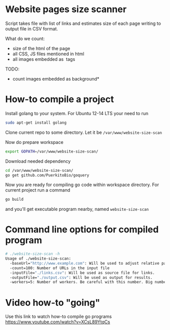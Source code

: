 # Website pages size scanner

Script takes file with list of links and estimates size of each page writing to output file in CSV format.

What do we count:
* size of the html of the page
* all CSS, JS files mentioned in html
* all images embedded as <img> tags

TODO:
* count images embedded as background* 

How-to compile a project
=====

Install golang to your system.
For Ubuntu 12-14 LTS your need to run
```sh
sudo apt-get install golang
```

Clone current repo to some directory. Let it be ```/var/www/website-size-scan```

Now do prepare workspace
```sh
export GOPATH=/var/www/website-size-scan/
```

Download needed dependency
```sh
cd /var/www/website-size-scan/
go get github.com/PuerkitoBio/goquery
```

Now you are ready for compiling go code within workspace directory.
For current project run a command
```sh
go build
```
and you'll get executable program nearby, named ```website-size-scan```

Command line options for compiled program
=====

```sh
# ./website-size-scan -h
Usage of ./website-size-scan:
  -baseUrl="http://www.example.com": Will be used to adjust relative paths.
  -count=100: Number of URLs in the input file
  -inputFile="./links.csv": Will be used as source file for links.
  -outputFile="./output.csv": Will be used as output for results.
  -workers=5: Number of workers. Be careful with this number. Big number will put your site down.
```

Video how-to "going"
=====

Use this link to watch how-to compile go programs
https://www.youtube.com/watch?v=XCsL89YtqCs
